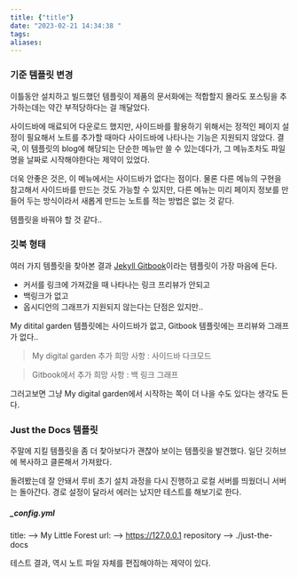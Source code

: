 ```yaml
---
title: {"title"}
date: "2023-02-21 14:34:38 "
tags: 
aliases:
---
```

### 기준 템플릿 변경

이틀동안 설치하고 빌드했던 템플릿이 제품의 문서화에는 적합할지 몰라도 포스팅을 추가하는데는 약간 부적당하다는 걸 깨달았다.

사이드바에 매료되어 다운로드 했지만, 사이드바를 활용하기 위해서는 정적인 페이지 설정이 필요해서 노트를 추가할 때마다 사이드바에 나타나는 기능은 지원되지 않았다.  결국, 이 템플릿의 blog에 해당되는 단순한 메뉴만 쓸 수 있는데다가, 그 메뉴조차도 파일명을 날짜로 시작해야한다는 제약이 있었다.  

더욱 안좋은 것은, 이 메뉴에서는 사이드바가 없다는 점이다.  물론 다른 메뉴의 구현을 참고해서 사이드바를 만드는 것도 가능할 수 있지만, 다른 메뉴는 미리 페이지 정보를 만들어 두는 방식이라서 새롭게 만드는 노트를 적는 방법은 없는 것 같다.

템플릿을 바꿔야 할 것 같다..


### 깃북 형태

여러 가지 템플릿을 찾아본 결과 [Jekyll Gitbook](https://sighingnow.github.io/jekyll-gitbook/)이라는 템플릿이 가장 마음에 든다. 

- 커서를 링크에 가져갔을 때 나타나는 링크 프리뷰가 안되고
- 백링크가 없고
- 옵시디언의 그래프가 지원되지 않는다는 단점은 있지만..

My ditital garden 템플릿에는 사이드바가 없고,  Gitbook 템플릿에는 프리뷰와 그래프가 없다..

> My digital garden 추가 희망 사항 :
> 사이드바
> 다크모드

> Gitbook에서 추가 희망 사항 :
> 백 링크
> 그래프


그러고보면 그냥 My digital garden에서 시작하는 쪽이 더 나을 수도 있다는 생각도 든다.


### Just the Docs 템플릿

주말에 지킬 템플릿을 좀 더 찾아보다가 괜찮아 보이는 템플릿을 발견했다.
일단 깃허브에 복사하고 클론해서 가져왔다.

돌려봤는데 잘 안돼서 루비 초기 설치 과정을 다시 진행하고 로컬 서버를 띄웠더니 서버는 돌아간다.  경로 설정이 달라서 에러는 났지만 테스트를 해보기로 한다.

#####   \_config.yml

title: --> My Little Forest
url: --> https://127.0.0.1
repository --> ./just-the-docs

테스트 결과, 역시 노트 파일 자체를 편집해야하는 제약이 있다.
